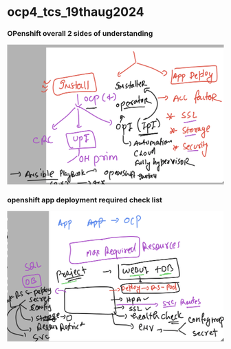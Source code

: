 # ocp4_tcs_19thaug2024

### OPenshift overall 2 sides of understanding 

<img src="oci.png">

### openshift app deployment required check list 

<img src="req.png">

